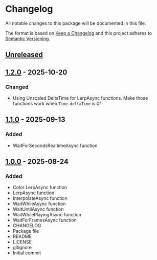 # Changelog
All notable changes to this package will be documented in this file.

The format is based on [Keep a Changelog](http://keepachangelog.com/en/1.0.0/)
and this project adheres to [Semantic Versioning](http://semver.org/spec/v2.0.0.html).

## [Unreleased]

## [1.2.0] - 2025-10-20
### Changed
- Using Unscaled DeltaTime for LerpAsync functions. Make those functions work when `Time.deltaTime` is 0f

## [1.1.0] - 2025-09-13
### Added
- WaitForSecondsRealtimeAsync function

## [1.0.0] - 2025-08-24
### Added
- Color LerpAsync function
- LerpAsync function
- InterpolateAsync function
- WaitWhileAsync function
- WaitUntilAsync function
- WaitWhilePlayingAsync function
- WaitForFramesAsync function
- CHANGELOG
- Package file
- README
- LICENSE
- gitignore
- Initial commit

[Unreleased]: https://github.com/HyagoOliveira/AwaitableSystem/compare/1.2.0...main
[1.2.0]: https://github.com/HyagoOliveira/AwaitableSystem/tree/1.2.0/
[1.1.0]: https://github.com/HyagoOliveira/AwaitableSystem/tree/1.1.0/
[1.0.0]: https://github.com/HyagoOliveira/AwaitableSystem/tree/1.0.0/